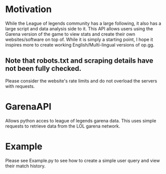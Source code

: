 # Motivation
While the League of legends community has a large following, it also has a large script and data analysis side to it. This API allows users using the Garena version of the game
to view stats and create their own websites/software on top of. While it is simply a starting point, I hope it inspires more to create working English/Multi-lingual versions of op.gg. 

## Note that robots.txt and scraping details have not been fully checked.
Please consider the website's rate limits and do not overload the servers with requests.

# GarenaAPI
Allows python acces to league of legends garena data. This uses simple requests to retrieve data from the LOL garena network.

# Example
Please see Example.py to see how to create a simple user query and view their match history.